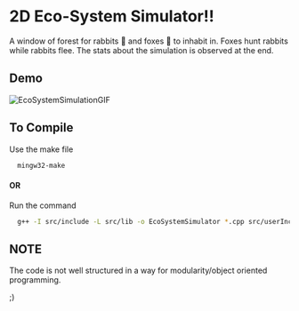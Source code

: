 
# 2D Eco-System Simulator!!
A window of forest for rabbits 🐰 and foxes 🦊 to inhabit in. Foxes hunt rabbits while rabbits flee. The stats
about the simulation is observed at the end. 

## Demo
![EcoSystemSimulationGIF](https://github.com/Syrux64/Eco-System-Simulator/assets/118998822/2398c519-63d1-4a58-9c21-ddd0e9c7cdc1)

## To Compile
Use the make file

```bash
  mingw32-make
```

#### OR
Run the command

```bash
  g++ -I src/include -L src/lib -o EcoSystemSimulator *.cpp src/userIncludes/*.cpp -lmingw32 -lSDL2main -lSDL2 -lSDL2_image -static-libstdc++
```

## NOTE
The code is not well structured in a way for modularity/object oriented programming.

;)

